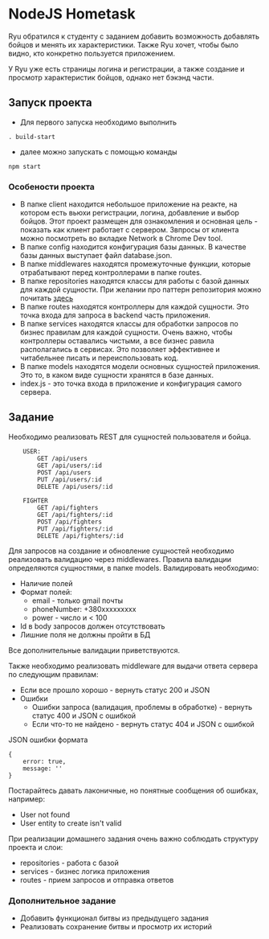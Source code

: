 # NodeJS Hometask

Ryu обратился к студенту с заданием добавить возможность добавлять бойцов и менять их характеристики. Также Ryu хочет, чтобы было видно, кто конкретно пользуется приложением.

У Ryu уже есть страницы логина и регистрации, а также создание и просмотр характеристик бойцов, однако нет бэкэнд части.

## Запуск проекта
* Для первого запуска необходимо выполнить 
```
. build-start
```
* далее можно запускать с помощью команды
```
npm start
```

### Особености проекта
* В папке client находится небольшое приложение на реакте, на котором есть вьюхи регистрации, логина, добавление и выбор бойцов. Этот проект размещен для ознакомления и основная цель - показать как клиент работает с сервером. Звпросы от клиента можно посмотреть во вкладке Network в Chrome Dev tool.
* В папке config находится конфигурация базы данных. В качестве базы данных выступает файл database.json.
* В папке middlewares находятся промежуточные функции, которые отрабатывают перед контроллерами в папке routes.
* В папке repositories находятся классы для работы с базой данных для каждой сущности. При желании про паттерн репозитория можно почитать <a href="https://habr.com/ru/post/248505/" traget="_blank">здесь</a> 
* В папке routes находятся контроллеры для каждой сущности. Это точка входа для запроса в backend часть приложения.
* В папке services находятся классы для обработки запросов по бизнес правилам для каждой сущности. Очень важно, чтобы контроллеры оставались чистыми, а все бизнес равила располагались в сервисах. Это позволяет эффективнее и читабельнее писать и переиспользовать код.
* В папке models находятся модели основных сущностей приложения. Это то, в каком виде сущности хранятся в базе данных.
* index.js - это точка входа в приложение и конфигурация самого сервера.

## Задание

Необходимо реализовать REST для сущностей пользователя и бойца.
```
    USER:
        GET /api/users
        GET /api/users/:id
        POST /api/users
        PUT /api/users/:id
        DELETE /api/users/:id

    FIGHTER
        GET /api/fighters
        GET /api/fighters/:id
        POST /api/fighters
        PUT /api/fighters/:id
        DELETE /api/fighters/:id
```

Для запросов на создание и обновление сущностей необходимо реализовать валидацию через middlewares. Правила валидации определяются сущностями, в папке models. Валидировать необходимо:

* Наличие полей
* Формат полей: 
    * email - только gmail почты
    * phoneNumber: +380xxxxxxxxx
    * power - число и < 100
* Id в body запросов должен отсутствовать
* Лишние поля не должны пройти в БД

Все дополнительные валидации приветствуются.

Также необходимо реализовать middleware для выдачи ответа сервера по следующим правилам:

* Если все прошло хорошо - вернуть статус 200 и JSON
* Ошибки
    * Ошибки запроса (валидация, проблемы в обработке) - вернуть статус 400 и JSON с ошибкой
    * Если что-то не найдено - вернуть статус 404 и JSON с ошибкой

JSON ошибки формата

```
{
    error: true,
    message: ''
}
```

Постарайтесь давать лаконичные, но понятные сообщения об ошибках, например:
* User not found
* User entity to create isn't valid

При реализации домашнего задания очень важно соблюдать структуру проекта и слои:
* repositories - работа с базой
* services - бизнес логика приложения
* routes - прием запросов и отправка ответов

### Дополнительное задание
* Добавить функционал битвы из предыдущего задания
* Реализовать сохранение битвы и просмотр их историй